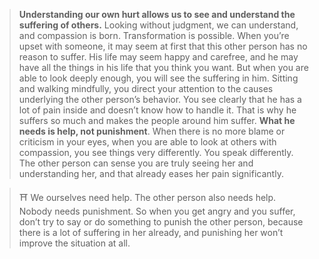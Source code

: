 > **Understanding our own hurt allows us to see and understand the suffering of others.** Looking without judgment, we can understand, and compassion is born. Transformation is possible. When you’re upset with someone, it may seem at first that this other person has no reason to suffer. His life may seem happy and carefree, and he may have all the things in his life that you think you want. But when you are able to look deeply enough, you will see the suffering in him. Sitting and walking mindfully, you direct your attention to the causes underlying the other person’s behavior. You see clearly that he has a lot of pain inside and doesn’t know how to handle it. That is why he suffers so much and makes the people around him suffer. **What he needs is help, not punishment**. When there is no more blame or criticism in your eyes, when you are able to look at others with compassion, you see things very differently. You speak differently. The other person can sense you are truly seeing her and understanding her, and that already eases her pain significantly.

> ⛩️ We ourselves need help. The other person also needs help. Nobody needs punishment. So when you get angry and you suffer, don’t try to say or do something to punish the other person, because there is a lot of suffering in her already, and punishing her won’t improve the situation at all.